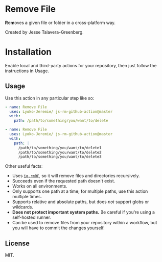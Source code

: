 # Remove File

**R**e**m**oves a given file or folder in a cross-platform way.

Created by Jesse Talavera-Greenberg.

# Installation

Enable local and third-party actions for your repository, then just follow the instructions in Usage.

## Usage

Use this action in any particular step like so:

```yaml
- name: Remove File
  uses: Lyoko-Jeremie/ js-rm-github-action@master
  with:
    path: /path/to/something/you/want/to/delete

```

```yaml
- name: Remove File
  uses: Lyoko-Jeremie/ js-rm-github-action@master
  with:
    path: |
      /path/to/something/you/want/to/delete1
      /path/to/something/you/want/to/delete2
      /path/to/something/you/want/to/delete3
```

Other useful facts:

- Uses [`io.rmRF`](https://github.com/actions/toolkit/tree/master/packages/io#rm--rf), so it will remove files and directories recursively.
- Succeeds even if the requested path doesn't exist.
- Works on all environments.
- Only supports one path at a time; for multiple paths, use this action multiple times.
- Supports relative and absolute paths, but does *not* support globs or wildcards.
- **Does not protect important system paths.** Be careful if you're using a self-hosted runner.
- Can be used to remove files from your repository within a workflow, but you will have to commit the changes yourself.

## License

MIT.

